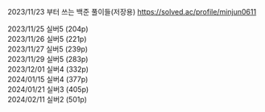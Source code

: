 2023/11/23 부터 쓰는 백준 풀이들(저장용)
https://solved.ac/profile/minjun0611

2023/11/25 실버5 (204p)  
2023/11/26 실버5 (221p)  
2023/11/27 실버5 (239p)  
2023/11/29 실버5 (283p)  
2023/12/01 실버4 (332p)  
2024/01/15 실버4 (377p)  
2024/01/21 실버3 (405p)  
2024/02/11 실버2 (501p)  
